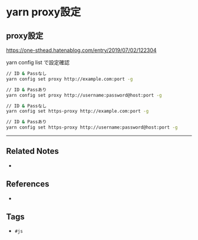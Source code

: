 # yarn proxy設定
## proxy設定
https://one-sthead.hatenablog.com/entry/2019/07/02/122304

yarn config list で設定確認

```sh
// ID & Passなし
yarn config set proxy http://example.com:port -g

// ID & Passあり
yarn config set proxy http://username:password@host:port -g

// ID & Passなし
yarn config set https-proxy http://example.com:port -g

// ID & Passあり
yarn config set https-proxy http://username:password@host:port -g
```



---
## Related Notes
- 

## References
- 

## Tags
- `#js` 
